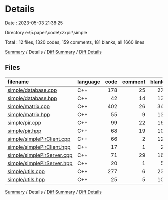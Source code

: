 # Details

Date : 2023-05-03 21:38:25

Directory e:\\5.paper\\code\\xzxpir\\simple

Total : 12 files,  1320 codes, 159 comments, 181 blanks, all 1660 lines

[Summary](results.md) / Details / [Diff Summary](diff.md) / [Diff Details](diff-details.md)

## Files
| filename | language | code | comment | blank | total |
| :--- | :--- | ---: | ---: | ---: | ---: |
| [simple/database.cpp](/simple/database.cpp) | C++ | 178 | 25 | 27 | 230 |
| [simple/database.hpp](/simple/database.hpp) | C++ | 42 | 14 | 13 | 69 |
| [simple/matrix.cpp](/simple/matrix.cpp) | C++ | 402 | 26 | 34 | 462 |
| [simple/matrix.hpp](/simple/matrix.hpp) | C++ | 55 | 9 | 13 | 77 |
| [simple/pir.cpp](/simple/pir.cpp) | C++ | 99 | 22 | 16 | 137 |
| [simple/pir.hpp](/simple/pir.hpp) | C++ | 68 | 19 | 10 | 97 |
| [simple/simplePirClient.cpp](/simple/simplePirClient.cpp) | C++ | 66 | 2 | 12 | 80 |
| [simple/simplePirClient.hpp](/simple/simplePirClient.hpp) | C++ | 17 | 1 | 2 | 20 |
| [simple/simplePirServer.cpp](/simple/simplePirServer.cpp) | C++ | 71 | 29 | 16 | 116 |
| [simple/simplePirServer.hpp](/simple/simplePirServer.hpp) | C++ | 20 | 1 | 5 | 26 |
| [simple/utils.cpp](/simple/utils.cpp) | C++ | 277 | 6 | 23 | 306 |
| [simple/utils.hpp](/simple/utils.hpp) | C++ | 25 | 5 | 10 | 40 |

[Summary](results.md) / Details / [Diff Summary](diff.md) / [Diff Details](diff-details.md)